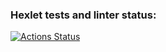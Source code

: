 ### Hexlet tests and linter status:
[![Actions Status](https://github.com/Viacheslav500/python-project-52/actions/workflows/hexlet-check.yml/badge.svg)](https://github.com/Viacheslav500/python-project-52/actions)